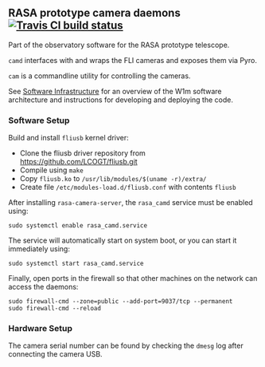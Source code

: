 ## RASA prototype camera daemons [![Travis CI build status](https://travis-ci.org/warwick-one-metre/rasa-camd.svg?branch=master)](https://travis-ci.org/warwick-one-metre/rasa-camd)

Part of the observatory software for the RASA prototype telescope.

`camd` interfaces with and wraps the FLI cameras and exposes them via Pyro.

`cam` is a commandline utility for controlling the cameras.

See [Software Infrastructure](https://github.com/warwick-one-metre/docs/wiki/Software-Infrastructure) for an overview of the W1m software architecture and instructions for developing and deploying the code.

### Software Setup

Build and install `fliusb` kernel driver:
* Clone the fliusb driver repository from https://github.com/LCOGT/fliusb.git 
* Compile using `make`
* Copy `fliusb.ko` to `/usr/lib/modules/$(uname -r)/extra/`
* Create file `/etc/modules-load.d/fliusb.conf` with contents `fliusb` 

After installing `rasa-camera-server`, the `rasa_camd` service must be enabled using:
```
sudo systemctl enable rasa_camd.service
```

The service will automatically start on system boot, or you can start it immediately using:
```
sudo systemctl start rasa_camd.service
```

Finally, open ports in the firewall so that other machines on the network can access the daemons:
```
sudo firewall-cmd --zone=public --add-port=9037/tcp --permanent
sudo firewall-cmd --reload
```

### Hardware Setup

The camera serial number can be found by checking the `dmesg` log after connecting the camera USB.
